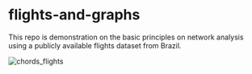 # flights-and-graphs

This repo is demonstration on the basic principles on network analysis using a publicly available flights dataset from Brazil. 

![chords_flights](chords_flights.gif)
